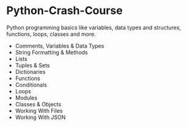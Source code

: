 # Python-Crash-Course
Python programming basics like variables, data types and structures, functions, loops, classes and more.


- Comments, Variables & Data Types
- String Formatting & Methods
- Lists
- Tuples & Sets
- Dictionaries
- Functions
- Conditionals
- Loops
- Modules
- Classes & Objects
- Working With Files
- Working With JSON
